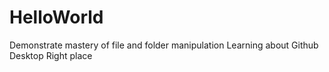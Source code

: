 # HelloWorld
Demonstrate mastery of file and folder manipulation
Learning about Github Desktop
Right place